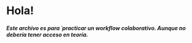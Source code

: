 # Hola!
##### Este archivo es para ´practicar un workflow colaborativo. Aunque no debería tener acceso en teoría.